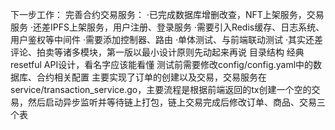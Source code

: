 下一步工作：
完善合约交易服务：
    ·已完成数据库增删改查，NFT上架服务，交易服务
    ·还差IPFS上架服务，用户注册、登录服务
    ·需要引入Redis缓存、日志系统、用户鉴权等中间件
    ·需要添加控制器、路由
    ·单体测试、与前端联动测试
    ·其实还差评论、拍卖等诸多模块，第一版以最小设计原则先动起来再说
目录结构
    经典resetful API设计，看名字应该能看懂
    测试前需要修改config/config.yaml中的数据库、合约相关配置
    主要实现了订单的创建以及交易，交易服务在service/transaction_service.go，主要流程是根据前端返回的tx创建一个空的交易，然后启动异步监听并等待链上打包，链上交易完成后修改订单、商品、交易三个表

    